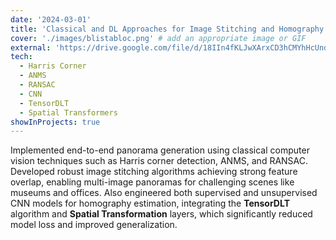```yaml
---
date: '2024-03-01'
title: 'Classical and DL Approaches for Image Stitching and Homography Estimation'
cover: './images/blistabloc.png' # add an appropriate image or GIF
external: 'https://drive.google.com/file/d/18IIn4fKLJwXArxCD3hCMYhHcUndLkk66/view' # update with correct report link
tech:
  - Harris Corner
  - ANMS
  - RANSAC
  - CNN
  - TensorDLT
  - Spatial Transformers
showInProjects: true
---
```


Implemented end-to-end panorama generation using classical computer vision techniques such as Harris corner detection, ANMS, and RANSAC. Developed robust image stitching algorithms achieving strong feature overlap, enabling multi-image panoramas for challenging scenes like museums and offices. Also engineered both supervised and unsupervised CNN models for homography estimation, integrating the **TensorDLT** algorithm and **Spatial Transformation** layers, which significantly reduced model loss and improved generalization.

